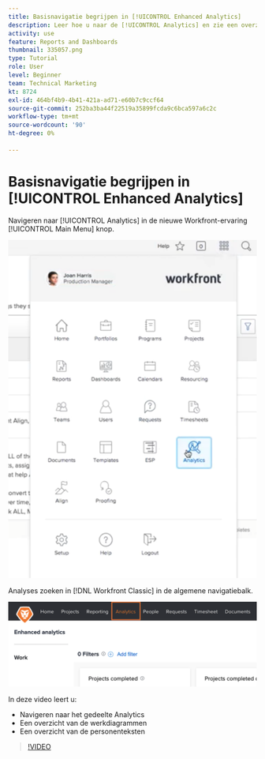```yaml
---
title: Basisnavigatie begrijpen in [!UICONTROL Enhanced Analytics]
description: Leer hoe u naar de [!UICONTROL Analytics] en zie een overzicht van de werkkaarten en de personenteksten in Workfront.
activity: use
feature: Reports and Dashboards
thumbnail: 335057.png
type: Tutorial
role: User
level: Beginner
team: Technical Marketing
kt: 8724
exl-id: 464bf4b9-4b41-421a-ad71-e60b7c9ccf64
source-git-commit: 252ba3ba44f22519a35899fcda9c6bca597a6c2c
workflow-type: tm+mt
source-wordcount: '90'
ht-degree: 0%

---
```


# Basisnavigatie begrijpen in [!UICONTROL Enhanced Analytics]

Navigeren naar [!UICONTROL Analytics] in de nieuwe Workfront-ervaring [!UICONTROL Main Menu] knop.

![Een afbeelding om de [!UICONTROL Analytics] in de Workfront [!UICONTROL main menu]](assets/Navigate-NWE.png)

Analyses zoeken in [!DNL Workfront Classic] in de algemene navigatiebalk.

![Een afbeelding om de [!UICONTROL Analytics] in de [!DNL Workfront Classic]](assets/Navigate-Classic.png)

In deze video leert u:

* Navigeren naar het gedeelte Analytics
* Een overzicht van de werkdiagrammen
* Een overzicht van de personenteksten

>[!VIDEO](https://video.tv.adobe.com/v/335057/?quality=12)
